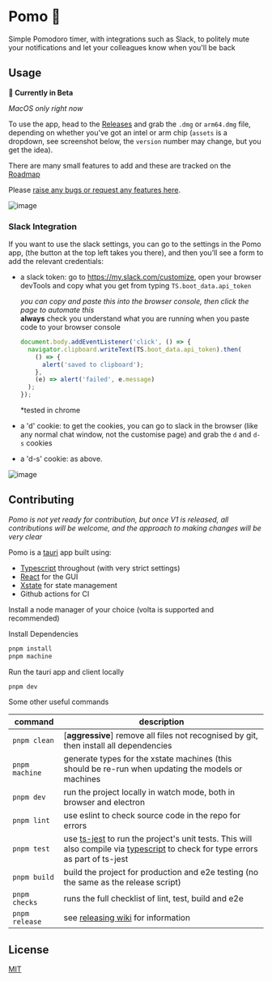 # Pomo 🍅

Simple Pomodoro timer, with integrations such as Slack, to politely mute your notifications and let
your colleagues know when you'll be back

## Usage

**🚧 Currently in Beta**

_MacOS only right now_

To use the app, head to the [Releases](https://github.com/codethread/pomo/releases) and grab the
`.dmg` or `arm64.dmg` file, depending on whether you've got an intel or arm chip (`assets` is a
dropdown, see screenshot below, the `version` number may change, but you get the idea).

There are many small features to add and these are tracked on the
[Roadmap](https://github.com/codethread/pomo/projects/1)

Please
[raise any bugs or request any features here](https://github.com/codethread/pomo/issues/new/choose).

![image](https://user-images.githubusercontent.com/10004500/128321790-3ff8d2e2-4e39-41f9-90d5-571b7af72605.png)

### Slack Integration

If you want to use the slack settings, you can go to the settings in the Pomo app, (the button at
the top left takes you there), and then you’ll see a form to add the relevant credentials:

- a slack token: go to https://my.slack.com/customize, open your browser devTools and copy what you
  get from typing `TS.boot_data.api_token`

  _you can copy and paste this into the browser console, then click the page to automate this_  
  **always** check you understand what you are running when you paste code to your browser console

  ```javascript
  document.body.addEventListener('click', () => {
    navigator.clipboard.writeText(TS.boot_data.api_token).then(
      () => {
        alert('saved to clipboard');
      },
      (e) => alert('failed', e.message)
    );
  });
  ```

  \*tested in chrome

- a 'd' cookie: to get the cookies, you can go to slack in the browser (like any normal chat window,
  not the customise page) and grab the `d` and `d-s` cookies
- a 'd-s' cookie: as above.

![image](https://user-images.githubusercontent.com/10004500/128473497-ade85352-52f0-4546-a35c-33d3d0ed42bb.png)

## Contributing

_Pomo is not yet ready for contribution, but once V1 is released, all contributions will be welcome,
and the approach to making changes will be very clear_

Pomo is a [tauri](https://tauri.app/) app built using:

- [Typescript](https://www.typescriptlang.org/) throughout (with very strict settings)
- [React](https://reactjs.org/) for the GUI
- [Xstate](https://xstate.js.org/docs/) for state management
- Github actions for CI

Install a node manager of your choice (volta is supported and recommended)

Install Dependencies

```bash
pnpm install
pnpm machine
```

Run the tauri app and client locally

```bash
pnpm dev
```

Some other useful commands

| command        | description                                                                                                                                                                                                |
| -------------- | ---------------------------------------------------------------------------------------------------------------------------------------------------------------------------------------------------------- |
| `pnpm clean`   | [**aggressive**] remove all files not recognised by git, then install all dependencies                                                                                                                     |
| `pnpm machine` | generate types for the xstate machines (this should be re-run when updating the models or machines                                                                                                         |
| `pnpm dev`     | run the project locally in watch mode, both in browser and electron                                                                                                                                        |
| `pnpm lint`    | use eslint to check source code in the repo for errors                                                                                                                                                     |
| `pnpm test`    | use [ts-jest](https://kulshekhar.github.io/ts-jest/) to run the project's unit tests. This will also compile via [typescript](https://www.typescriptlang.org/) to check for type errors as part of ts-jest |
| `pnpm build`   | build the project for production and e2e testing (no the same as the release script)                                                                                                                       |
| `pnpm checks`  | runs the full checklist of lint, test, build and e2e                                                                                                                                                       |
| `pnpm release` | see [releasing wiki](https://github.com/codethread/pomo/wiki/Releasing) for information                                                                                                                    |

## License

[MIT](https://choosealicense.com/licenses/mit/)
